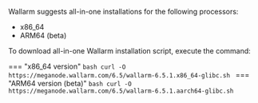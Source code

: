 Wallarm suggests all-in-one installations for the following processors:

* x86_64
* ARM64 (beta)

To download all-in-one Wallarm installation script, execute the command:

=== "x86_64 version"
    ```bash
    curl -O https://meganode.wallarm.com/6.5/wallarm-6.5.1.x86_64-glibc.sh
    ```
=== "ARM64 version (beta)"
    ```bash
    curl -O https://meganode.wallarm.com/6.5/wallarm-6.5.1.aarch64-glibc.sh
    ```